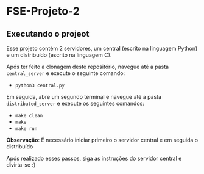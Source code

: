 # FSE-Projeto-2

## Executando o projeot
Esse projeto contém 2 servidores, um central (escrito na linguagem Python) e um distribuído (escrito na linguagem C).

Após ter feito a clonagem deste repositório, navegue até a pasta `central_server` e execute o seguinte comando:
* `python3 central.py`

Em seguida, abre um segundo terminal e navegue até a pasta `distributed_server` e execute os seguintes comandos:
* `make clean`
* `make`
* `make run`

**Observação**: É necessário iniciar primeiro o servidor central e em seguida o distribuído

Após realizado esses passos, siga as instruções do servidor central e divirta-se :)
